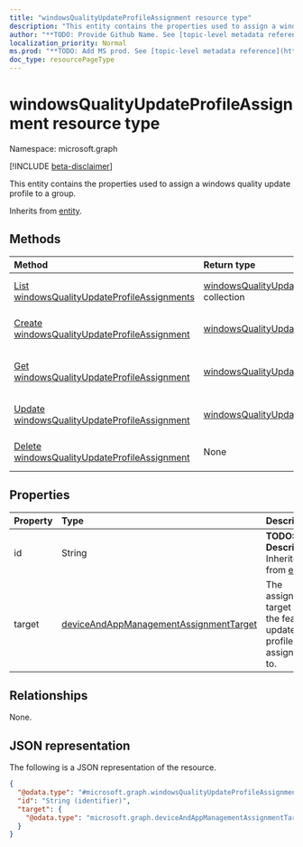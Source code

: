 ```yaml
---
title: "windowsQualityUpdateProfileAssignment resource type"
description: "This entity contains the properties used to assign a windows quality update profile to a group."
author: "**TODO: Provide Github Name. See [topic-level metadata reference](https://msgo.azurewebsites.net/add/document/guidelines/metadata.html#topic-level-metadata)**"
localization_priority: Normal
ms.prod: "**TODO: Add MS prod. See [topic-level metadata reference](https://msgo.azurewebsites.net/add/document/guidelines/metadata.html#topic-level-metadata)**"
doc_type: resourcePageType
---
```


# windowsQualityUpdateProfileAssignment resource type

Namespace: microsoft.graph

[!INCLUDE [beta-disclaimer](../../includes/beta-disclaimer.md)]

This entity contains the properties used to assign a windows quality update profile to a group.


Inherits from [entity](../resources/entity.md).

## Methods
|Method|Return type|Description|
|:---|:---|:---|
|[List windowsQualityUpdateProfileAssignments](../api/windowsqualityupdateprofileassignment-list.md)|[windowsQualityUpdateProfileAssignment](../resources/windowsqualityupdateprofileassignment.md) collection|Get a list of the [windowsQualityUpdateProfileAssignment](../resources/windowsqualityupdateprofileassignment.md) objects and their properties.|
|[Create windowsQualityUpdateProfileAssignment](../api/windowsqualityupdateprofileassignment-create.md)|[windowsQualityUpdateProfileAssignment](../resources/windowsqualityupdateprofileassignment.md)|Create a new [windowsQualityUpdateProfileAssignment](../resources/windowsqualityupdateprofileassignment.md) object.|
|[Get windowsQualityUpdateProfileAssignment](../api/windowsqualityupdateprofileassignment-get.md)|[windowsQualityUpdateProfileAssignment](../resources/windowsqualityupdateprofileassignment.md)|Read the properties and relationships of a [windowsQualityUpdateProfileAssignment](../resources/windowsqualityupdateprofileassignment.md) object.|
|[Update windowsQualityUpdateProfileAssignment](../api/windowsqualityupdateprofileassignment-update.md)|[windowsQualityUpdateProfileAssignment](../resources/windowsqualityupdateprofileassignment.md)|Update the properties of a [windowsQualityUpdateProfileAssignment](../resources/windowsqualityupdateprofileassignment.md) object.|
|[Delete windowsQualityUpdateProfileAssignment](../api/windowsqualityupdateprofileassignment-delete.md)|None|Deletes a [windowsQualityUpdateProfileAssignment](../resources/windowsqualityupdateprofileassignment.md) object.|

## Properties
|Property|Type|Description|
|:---|:---|:---|
|id|String|**TODO: Add Description** Inherited from [entity](../resources/entity.md).|
|target|[deviceAndAppManagementAssignmentTarget](../resources/deviceandappmanagementassignmenttarget.md)|The assignment target that the feature update profile is assigned to.|

## Relationships
None.

## JSON representation
The following is a JSON representation of the resource.
<!-- {
  "blockType": "resource",
  "keyProperty": "id",
  "@odata.type": "microsoft.graph.windowsQualityUpdateProfileAssignment",
  "baseType": "microsoft.graph.entity",
  "openType": false
}
-->
``` json
{
  "@odata.type": "#microsoft.graph.windowsQualityUpdateProfileAssignment",
  "id": "String (identifier)",
  "target": {
    "@odata.type": "microsoft.graph.deviceAndAppManagementAssignmentTarget"
  }
}
```

